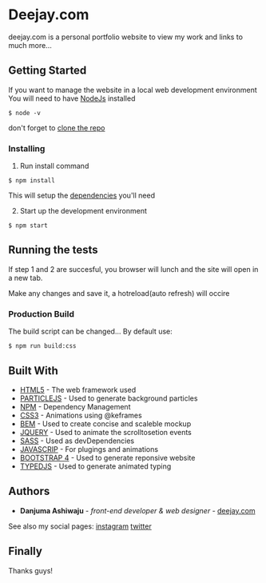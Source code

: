 # Deejay.com

deejay.com is a personal portfolio website to view my work and links to much more...

## Getting Started

If you want to manage the website in a local web development environment
You will need to have [NodeJs](https://nodejs.org/) installed

```
$ node -v
```

don't forget to [clone the repo](https://help.github.com/articles/cloning-a-repository/)

### Installing

1. Run install command

```
$ npm install
```

This will setup the [dependencies](https://docs.npmjs.com/cli/install) you'll need

2. Start up the development environment

```
$ npm start
```

## Running the tests

If step 1 and 2 are succesful, you browser will lunch and the site will open in a new tab.

Make any changes and save it, a hotreload(auto refresh) will occire

### Production Build

The build script can be changed... By default use:

```
$ npm run build:css
```

## Built With

- [HTML5](http://www.dropwizard.io/1.0.2/docs/) - The web framework used
- [PARTICLEJS](https://rometools.github.io/rome/) - Used to generate background particles
- [NPM](https://maven.apache.org/) - Dependency Management
- [CSS3](https://maven.apache.org/) - Animations using @keframes
- [BEM](https://rometools.github.io/rome/) - Used to create concise and scaleble mockup
- [JQUERY](https://rometools.github.io/rome/) - Used to animate the scrolltosetion events
- [SASS](https://rometools.github.io/rome/) - Used as devDependencies
- [JAVASCRIP](https://rometools.github.io/rome/) - For plugings and animations
- [BOOTSTRAP 4](https://rometools.github.io/rome/) - Used to generate reponsive website
- [TYPEDJS](https://rometools.github.io/rome/) - Used to generate animated typing

## Authors

- **Danjuma Ashiwaju** - _front-end developer & web designer_ - [deejay.com](https://deejay.netlify.com)

See also my social pages:
[instagram](https://www.instagram.com/comfixx_dev/)
[twitter](https://twitter.com/comfixxnow)

## Finally

Thanks guys!
